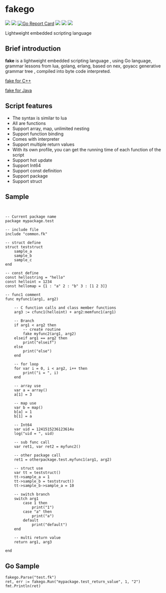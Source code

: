 # fakego

[<img src="https://img.shields.io/github/license/esrrhs/fakego">](https://github.com/esrrhs/fakego)
[<img src="https://img.shields.io/github/languages/top/esrrhs/fakego">](https://github.com/esrrhs/fakego)
[![Go Report Card](https://goreportcard.com/badge/github.com/esrrhs/fakego)](https://goreportcard.com/report/github.com/esrrhs/fakego)
[<img src="https://img.shields.io/github/v/release/esrrhs/fakego">](https://github.com/esrrhs/fakego/releases)
[<img src="https://img.shields.io/github/downloads/esrrhs/fakego/total">](https://github.com/esrrhs/fakego/releases)
[<img src="https://img.shields.io/github/workflow/status/esrrhs/fakego/Go">](https://github.com/esrrhs/fakego/actions)

Lightweight embedded scripting language

## Brief introduction
**fake** is a lightweight embedded scripting language , using Go language, grammar lessons from lua, golang, erlang, based on nex, goyacc generative grammar tree , compiled into byte code interpreted. 

[fake for C++](https://github.com/esrrhs/fake)

[fake for Java](https://github.com/esrrhs/fakejava)

## Script features
* The syntax is similar to lua
* All are functions
* Support array, map, unlimited nesting
* Support function binding
* Comes with interpreter
* Support multiple return values
* With its own profile, you can get the running time of each function of the script
* Support hot update
* Support Int64
* Support const definition
* Support package
* Support struct

## Sample

```


-- Current package name
package mypackage.test

-- include file
include "common.fk"

-- struct define
struct teststruct
	sample_a
	sample_b
	sample_c
end

-- const define
const hellostring = "hello"
const helloint = 1234
const hellomap = {1 : "a" 2 : "b" 3 : [1 2 3]}

-- func1 comment
func myfunc1(arg1, arg2)
	
	-- C function calls and class member functions
	arg3 := cfunc1(helloint) + arg2:memfunc1(arg1)
	
	-- Branch
	if arg1 < arg2 then	
		-- create routine
		fake myfunc2(arg1, arg2)
	elseif arg1 == arg2 then	
		print("elseif")
	else
		print("else")
	end
	
	-- for loop
	for var i = 0, i < arg2, i++ then
		print("i = ", i)
	end
	
	-- array use
	var a = array()
	a[1] = 3
	
	-- map use
	var b = map()
	b[a] = 1
	b[1] = a
	
	-- Int64
	var uid = 1241515236123614u
	log("uid = ", uid)

	-- sub func call
	var ret1, var ret2 = myfunc2()

	-- other package call
	ret1 = otherpackage.test.myfunc1(arg1, arg2)
	
	-- struct use
	var tt = teststruct()
	tt->sample_a = 1
	tt->sample_b = teststruct()
	tt->sample_b->sample_a = 10

	-- switch branch
	switch arg1
		case 1 then
			print("1")
		case "a" then
			print("a")
		default
			print("default")
	end

	-- multi return value
	return arg1, arg3
	
end
```

## Go Sample
```
fakego.Parse("test.fk")
ret, err := fakego.Run("mypackage.test_return_value", 1, "2")
fmt.Println(ret)
```
